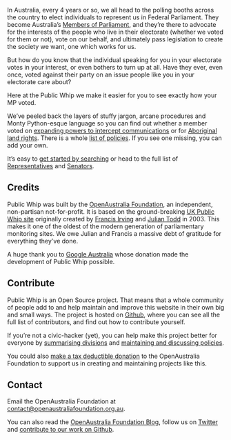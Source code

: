 In Australia, every 4 years or so, we all head to the polling booths across the country to elect individuals to represent us in Federal Parliament. They become Australia’s [Members of Parliament](/members), and they’re there to advocate for the interests of the people who live in their electorate (whether we voted for them or not), vote on our behalf, and ultimately pass legislation to create the society we want, one which works for us.

But how do you know that the individual speaking for you in your electorate votes in your interest, or even bothers to turn up at all. Have they ever, even once, voted against their party on an issue people like you in your electorate care about?

Here at the Public Whip we make it easier for you to see exactly how your MP voted.

We’ve peeled back the layers of stuffy jargon, arcane procedures and Monty Python-esque language so you can find out whether a member voted on [expanding powers to intercept communications](/policies/44) or for [Aboriginal land rights](/policies/24). There is a whole [list of policies](/policies). If you see one missing, you can add your own.

It’s easy to [get started by searching](/search) or head to the full list of [Representatives](/members/representatives) and  [Senators](/members/senate).

## Credits

Public Whip was built by the [OpenAustralia Foundation](https://www.openaustraliafoundation.org.au), an independent, non-partisan not-for-profit. It is based on the ground-breaking [UK Public Whip site](http://www.publicwhip.org.uk/) originally created by
[Francis Irving](http://www.flourish.org/) and [Julian Todd](http://www.goatchurch.org.uk/) in 2003. This makes it one of the oldest of the modern generation of parliamentary monitoring sites. We owe Julian and Francis a massive debt of gratitude for everything they've done.

A huge thank you to [Google Australia](http://www.google.com.au) whose donation made the development of Public Whip possible.

## <a name='contribute'></a>Contribute

Public Whip is an Open Source project. That means that a whole community of people add to and help maintain and improve this website in their own big and small ways. The project is hosted on [Github](https://github.com/openaustralia/publicwhip), where you can see all the full list of contributors, and find out how to contribute yourself.

If you’re not a civic-hacker (yet), you can help make this project better for everyone by [summarising divisions](/divisions) and [maintaining and discussing policies](/policies).

You could also [make a tax deductible donation](https://www.openaustraliafoundation.org.au/donate/) to the OpenAustralia Foundation to support us in creating and maintaining projects like this.

## <a name='contact'></a>Contact

Email the OpenAustralia Foundation at [contact@openaustraliafoundation.org.au](mailto:contact@openaustraliafoundation.org.au).

You can also read the [OpenAustralia Foundation Blog](https://www.openaustraliafoundation.org.au/blog/), follow us on [Twitter](http://twitter.com/openaustralia) and [contribute to our work on Github](https://github.com/openaustralia).
